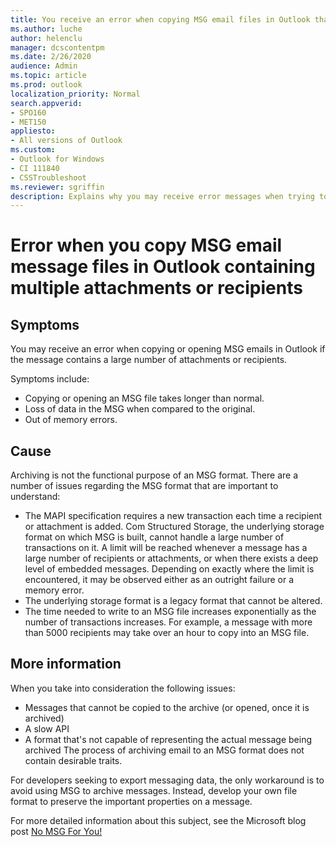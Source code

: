 ```yaml
---
title: You receive an error when copying MSG email files in Outlook that contain multiple attachments or recipients
ms.author: luche
author: helenclu
manager: dcscontentpm
ms.date: 2/26/2020
audience: Admin
ms.topic: article
ms.prod: outlook
localization_priority: Normal
search.appverid:
- SPO160
- MET150
appliesto:
- All versions of Outlook
ms.custom: 
- Outlook for Windows
- CI 111840
- CSSTroubleshoot 
ms.reviewer: sgriffin 
description: Explains why you may receive error messages when trying to copy emails in MSG format that contain a large number of attachments or recipients. 
---
```


# Error when you copy MSG email message files in Outlook containing multiple attachments or recipients

## Symptoms

You may receive an error when copying or opening MSG emails in Outlook if the message contains a large number of attachments or recipients.

Symptoms include:

- Copying or opening an MSG file takes longer than normal.
- Loss of data in the MSG when compared to the original.
- Out of memory errors.

## Cause

Archiving is not the functional purpose of an MSG format. There are a number of issues regarding the MSG format that are important to understand:

- The MAPI specification requires a new transaction each time a recipient or attachment is added. Com Structured Storage, the underlying storage format on which MSG is built, cannot handle a large number of transactions on it. A limit will be reached whenever a message has a large number of recipients or attachments, or when there exists a deep level of embedded messages. Depending on exactly where the limit is encountered, it may be observed either as an outright failure or a memory error.
- The underlying storage format is a legacy format that cannot be altered.
- The time needed to write to an MSG file increases exponentially as the number of transactions increases. For example, a message with more than 5000 recipients may take over an hour to copy into an MSG file.

## More information

When you take into consideration the following issues:

- Messages that cannot be copied to the archive (or opened, once it is archived)
- A slow API
- A format that's not capable of representing the actual message being archived
The process of archiving email to an MSG format does not contain desirable traits.

For developers seeking to export messaging data, the only workaround is to avoid using MSG to archive messages. Instead, develop your own file format to preserve the important properties on a message.

For more detailed information about this subject, see the Microsoft blog post [No MSG For You!](https://docs.microsoft.com/archive/blogs/stephen_griffin/no-msg-for-you)